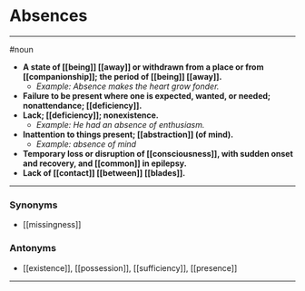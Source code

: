 # Absences
---
#noun
- **A state of [[being]] [[away]] or withdrawn from a place or from [[companionship]]; the period of [[being]] [[away]].**
	- _Example: Absence makes the heart grow fonder._
- **Failure to be present where one is expected, wanted, or needed; nonattendance; [[deficiency]].**
- **Lack; [[deficiency]]; nonexistence.**
	- _Example: He had an absence of enthusiasm._
- **Inattention to things present; [[abstraction]] (of mind).**
	- _Example: absence of mind_
- **Temporary loss or disruption of [[consciousness]], with sudden onset and recovery, and [[common]] in epilepsy.**
- **Lack of [[contact]] [[between]] [[blades]].**
---
### Synonyms
- [[missingness]]
### Antonyms
- [[existence]], [[possession]], [[sufficiency]], [[presence]]
---
